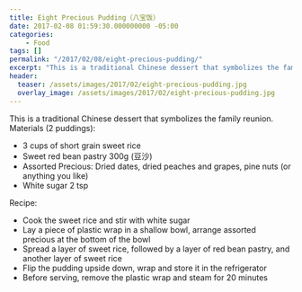 ```yaml
---
title: Eight Precious Pudding（八宝饭）
date: 2017-02-08 01:59:30.000000000 -05:00
categories:
    - Food
tags: []
permalink: "/2017/02/08/eight-precious-pudding/"
excerpt: "This is a traditional Chinese dessert that symbolizes the family reunion."
header:
  teaser: /assets/images/2017/02/eight-precious-pudding.jpg
  overlay_image: /assets/images/2017/02/eight-precious-pudding.jpg
---
```

This is a traditional Chinese dessert that symbolizes the family reunion.
Materials (2 puddings):
* 3 cups of short grain sweet rice
* Sweet red bean pastry 300g (豆沙)
* Assorted Precious: Dried dates, dried peaches and grapes, pine nuts (or anything you like)
* White sugar 2 tsp

Recipe:

* Cook the sweet rice and stir with white sugar
* Lay a piece of plastic wrap in a shallow bowl, arrange assorted precious at the bottom of the bowl
* Spread a layer of sweet rice, followed by a layer of red bean pastry, and another layer of sweet rice
* Flip the pudding upside down, wrap and store it in the refrigerator
* Before serving, remove the plastic wrap and steam for 20 minutes

